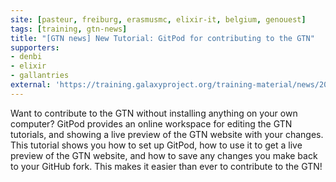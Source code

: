 ```yaml
---
site: [pasteur, freiburg, erasmusmc, elixir-it, belgium, genouest]
tags: [training, gtn-news]
title: "[GTN news] New Tutorial: GitPod for contributing to the GTN"
supporters:
- denbi
- elixir
- gallantries
external: 'https://training.galaxyproject.org/training-material/news/2021/06/25/gitpod.html'
---
```


<p>Want to contribute to the GTN without installing anything on your own computer? GitPod provides an online workspace for editing the GTN tutorials, and showing a live preview of the GTN website with your changes. This tutorial shows you how to set up GitPod, how to use it to get a live preview of the GTN website, and how to save any changes you make back to your GitHub fork. This makes it easier than ever to contribute to the GTN!</p>

<p></p>

